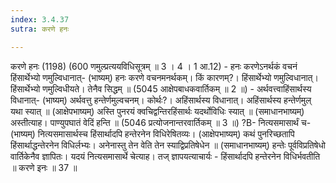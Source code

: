 ```yaml
---
index: 3.4.37
sutra: करणे हनः

---
```

करणे हनः (1198) (600 णमुल्प्रत्ययविधिसूत्रम् ॥ 3 । 4 । 1 आ.12) - हनः करणेऽनर्थकं वचनं हिंसार्थेभ्यो णमुल्विधानात्- (भाष्यम्) हनः करणे वचनमनर्थकम्। किं कारणम्?। हिंसार्थेभ्यो णमुल्विधानात्। हिंसार्थेभ्यो णमुल्विधीयते। तेनैव सिद्धम् ॥ (5045 आक्षेपबाधकवार्तिकम् ॥ 2 ॥) - अर्थवत्त्वाहिंसार्थस्य विधानात्- (भाष्यम्) अर्थवत्तु हन्तेर्णमुल्वचनम्। कोर्थः?। अहिंसार्थस्य विधानात्। अहिंसार्थस्य हन्तेर्णमुल् यथा स्यात् ॥ (आक्षेपभाष्यम्) अस्ति पुनरयं क्वचिद्वन्तिरहिंसार्थः यदर्थोविधिः स्यात् ॥ (समाधानभाष्यम्) अस्तीत्याह। पाण्युपघातं वेदिं हन्ति ॥ (5046 प्रत्योजनान्तरवार्तिकम् ॥ 3 ॥) ?B- नित्यसमासार्थं च- (भाष्यम्) नित्यसमासार्थस्च हिंसार्थादपि हन्तेरनेन विधिरेषितव्यः। (आक्षेपभाष्यम्) कथं पुनरिच्छतापि हिंसार्थाद्धन्तेरनेन विधिर्लभ्यः। अनेनास्तु तेन वेति तेन स्याद्विप्रतिषेधेन ॥ (समाधानभाष्यम्) हन्तेः पूर्वविप्रतिषेधो वार्तिकेनैव ज्ञापितः। यदयं नित्यसमासार्थे चेत्याह। तज् ज्ञापयत्याचार्यः - हिंसार्थादपि हन्तेरनेन विधिर्भवतीति ॥ करणे इनः ॥ 37 ॥